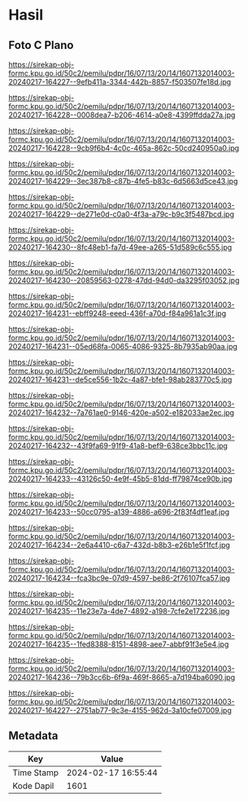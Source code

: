 # Hasil

## Foto C Plano

https://sirekap-obj-formc.kpu.go.id/50c2/pemilu/pdpr/16/07/13/20/14/1607132014003-20240217-164227--9efb411a-3344-442b-8857-f503507fe18d.jpg

https://sirekap-obj-formc.kpu.go.id/50c2/pemilu/pdpr/16/07/13/20/14/1607132014003-20240217-164228--0008dea7-b206-4614-a0e8-4399ffdda27a.jpg

https://sirekap-obj-formc.kpu.go.id/50c2/pemilu/pdpr/16/07/13/20/14/1607132014003-20240217-164228--9cb9f6b4-4c0c-465a-862c-50cd240950a0.jpg

https://sirekap-obj-formc.kpu.go.id/50c2/pemilu/pdpr/16/07/13/20/14/1607132014003-20240217-164229--3ec387b8-c87b-4fe5-b83c-6d5663d5ce43.jpg

https://sirekap-obj-formc.kpu.go.id/50c2/pemilu/pdpr/16/07/13/20/14/1607132014003-20240217-164229--de271e0d-c0a0-4f3a-a79c-b9c3f5487bcd.jpg

https://sirekap-obj-formc.kpu.go.id/50c2/pemilu/pdpr/16/07/13/20/14/1607132014003-20240217-164230--8fc48eb1-fa7d-49ee-a265-51d589c6c555.jpg

https://sirekap-obj-formc.kpu.go.id/50c2/pemilu/pdpr/16/07/13/20/14/1607132014003-20240217-164230--20859563-0278-47dd-94d0-da3295f03052.jpg

https://sirekap-obj-formc.kpu.go.id/50c2/pemilu/pdpr/16/07/13/20/14/1607132014003-20240217-164231--ebff9248-eeed-436f-a70d-f84a961a1c3f.jpg

https://sirekap-obj-formc.kpu.go.id/50c2/pemilu/pdpr/16/07/13/20/14/1607132014003-20240217-164231--05ed68fa-0065-4086-9325-8b7935ab90aa.jpg

https://sirekap-obj-formc.kpu.go.id/50c2/pemilu/pdpr/16/07/13/20/14/1607132014003-20240217-164231--de5ce556-1b2c-4a87-bfe1-98ab283770c5.jpg

https://sirekap-obj-formc.kpu.go.id/50c2/pemilu/pdpr/16/07/13/20/14/1607132014003-20240217-164232--7a761ae0-9146-420e-a502-e182033ae2ec.jpg

https://sirekap-obj-formc.kpu.go.id/50c2/pemilu/pdpr/16/07/13/20/14/1607132014003-20240217-164232--43f9fa69-91f9-41a8-bef9-638ce3bbc11c.jpg

https://sirekap-obj-formc.kpu.go.id/50c2/pemilu/pdpr/16/07/13/20/14/1607132014003-20240217-164233--43126c50-4e9f-45b5-81dd-ff79874ce90b.jpg

https://sirekap-obj-formc.kpu.go.id/50c2/pemilu/pdpr/16/07/13/20/14/1607132014003-20240217-164233--50cc0795-a139-4886-a696-2f83f4df1eaf.jpg

https://sirekap-obj-formc.kpu.go.id/50c2/pemilu/pdpr/16/07/13/20/14/1607132014003-20240217-164234--2e6a4410-c6a7-432d-b8b3-e26b1e5f1fcf.jpg

https://sirekap-obj-formc.kpu.go.id/50c2/pemilu/pdpr/16/07/13/20/14/1607132014003-20240217-164234--fca3bc9e-07d9-4597-be86-2f76107fca57.jpg

https://sirekap-obj-formc.kpu.go.id/50c2/pemilu/pdpr/16/07/13/20/14/1607132014003-20240217-164235--11e23e7a-4de7-4892-a198-7cfe2e172236.jpg

https://sirekap-obj-formc.kpu.go.id/50c2/pemilu/pdpr/16/07/13/20/14/1607132014003-20240217-164235--1fed8388-8151-4898-aee7-abbf91f3e5e4.jpg

https://sirekap-obj-formc.kpu.go.id/50c2/pemilu/pdpr/16/07/13/20/14/1607132014003-20240217-164236--79b3cc6b-6f9a-469f-8665-a7d194ba6090.jpg

https://sirekap-obj-formc.kpu.go.id/50c2/pemilu/pdpr/16/07/13/20/14/1607132014003-20240217-164227--2751ab77-9c3e-4155-962d-3a10cfe07009.jpg


## Metadata

| Key        | Value               |
| ---------- | ------------------- |
| Time Stamp | 2024-02-17 16:55:44 |
| Kode Dapil | 1601                |



